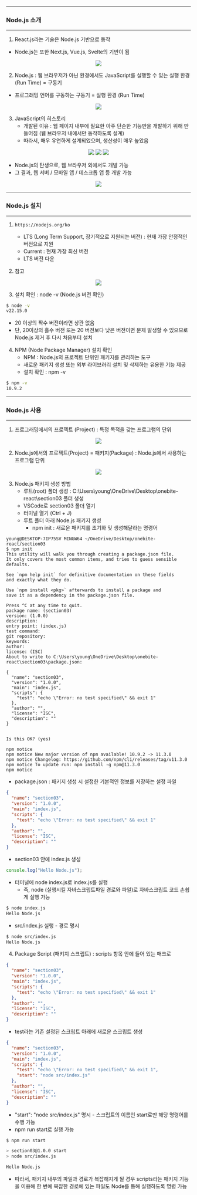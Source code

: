 -----
### Node.js 소개
-----
1. React.js라는 기술은 Node.js 기반으로 동작
  - Node.js는 또한 Next.js, Vue.js, Svelte의 기반이 됨
<div align="center">
<img src="https://github.com/user-attachments/assets/6656c4d5-266f-4385-b0d2-8e91a374ad9b">
</div>

2. Node.js : 웹 브라우저가 아닌 환경에서도 JavaScript를 실행할 수 있는 실행 환경 (Run Time) = 구동기
  - 프로그래밍 언어를 구동하는 구동기 = 실행 환경 (Run Time)
<div align="center">
<img src="https://github.com/user-attachments/assets/281cf472-6592-4a37-a29f-5891917826a0">
</div>

3. JavaScript의 히스토리
   - 개발된 이유 : 웹 페이지 내부에 필요한 아주 단순한 기능만을 개발하기 위해 만들어짐 (웹 브라우저 내에서만 동작하도록 설계)
   - 따라서, 매우 유연하게 설계되었으며, 생산성이 매우 높았음
<div align="center">
<img src="https://github.com/user-attachments/assets/8d610564-61fc-4852-a2f8-45bde0f51630">
<img src="https://github.com/user-attachments/assets/012b1fd9-ef69-49eb-92df-c181d2db0e0f">
<img src="https://github.com/user-attachments/assets/feeb4e29-07b5-41fe-a1cc-a44dc6e12f4d">
</div>

  - Node.js의 탄생으로, 웹 브라우저 외에서도 개발 가능
  - 그 결과, 웹 서버 / 모바일 앱 / 데스크톱 앱 등 개발 가능
<div align="center">
<img src="https://github.com/user-attachments/assets/057b0861-60ed-4ad3-8383-3a9159b1a45c">
</div>

-----
### Node.js 설치
-----
1. ```https://nodejs.org/ko```
   - LTS (Long Term Support, 장기적으로 지원되는 버전) : 현재 가장 안정적인 버전으로 지원
   - Current : 현재 가장 최신 버전
   - LTS 버전 다운

2. 참고
<div align="center">
<img src="https://github.com/user-attachments/assets/50fcc1f2-f0c1-4b39-933c-ef26d3672a3e">
</div>

3. 설치 확인 : node -v (Node.js 버전 확인)
```bash
$ node -v
v22.15.0
```
  - 20 이상의 짝수 버전이라면 상관 없음
  - 단, 20이상의 홀수 버전 또는 20 버전보다 낮은 버전이면 문제 발생할 수 있으므로 Node.js 제거 후 다시 처음부터 설치

4. NPM (Node Package Manager) 설치 확인
   - NPM : Node.js의 프로젝트 단위인 패키지를 관리하는 도구
   - 새로운 패키지 생성 또는 외부 라이브러리 설치 및 삭제하는 유용한 기능 제공
   - 설치 확인 : npm -v
```bash
$ npm -v
10.9.2
```

-----
### Node.js 사용
-----
1. 프로그래밍에서의 프로젝트 (Project) : 특정 목적을 갖는 프로그램의 단위
<div align="center">
<img src="https://github.com/user-attachments/assets/31788aca-8f0d-487c-96ad-71f0ff1c7cd3">
</div>

2. Node.js에서의 프로젝트(Project) = 패키지(Package) : Node.js에서 사용하는 프로그램 단위
<div align="center">
<img src="https://github.com/user-attachments/assets/f0a97d9d-5601-44d0-97b7-7e216db4b9e2">
</div>

3. Node.js 패키지 생성 방법
   - 루트(root) 폴더 생성 : C:\Users\young\OneDrive\Desktop\onebite-react\section03 폴더 생성
   - VSCode로 section03 폴더 열기
   - 터미널 열기 (Ctrl + J)
   - 루트 폴더 아래 Node.js 패키지 생성
     + npm init : 새로운 패키지를 초기화 및 생성해달라는 명령어
```git
young@DESKTOP-7IP75SV MINGW64 ~/OneDrive/Desktop/onebite-react/section03
$ npm init
This utility will walk you through creating a package.json file.
It only covers the most common items, and tries to guess sensible defaults.

See `npm help init` for definitive documentation on these fields
and exactly what they do.

Use `npm install <pkg>` afterwards to install a package and
save it as a dependency in the package.json file.

Press ^C at any time to quit.
package name: (section03)
version: (1.0.0)
description:
entry point: (index.js)
test command:
git repository:
keywords:
author:
license: (ISC)
About to write to C:\Users\young\OneDrive\Desktop\onebite-react\section03\package.json:

{
  "name": "section03",
  "version": "1.0.0",
  "main": "index.js",
  "scripts": {
    "test": "echo \"Error: no test specified\" && exit 1"
  },
  "author": "",
  "license": "ISC",
  "description": ""
}


Is this OK? (yes)

npm notice
npm notice New major version of npm available! 10.9.2 -> 11.3.0
npm notice Changelog: https://github.com/npm/cli/releases/tag/v11.3.0
npm notice To update run: npm install -g npm@11.3.0
npm notice
```

  - package.json : 패키지 생성 시 설정한 기본적인 정보를 저장하는 설정 파일
```json
{
  "name": "section03",
  "version": "1.0.0",
  "main": "index.js",
  "scripts": {
    "test": "echo \"Error: no test specified\" && exit 1"
  },
  "author": "",
  "license": "ISC",
  "description": ""
}
```

  - section03 안에 index.js 생성
```js
console.log("Hello Node.js");
```

  - 터미널에 node index.js로 index.js를 실행
    + 즉, node (실행시킬 자바스크립트파일 경로와 파일)로 자바스크립트 코드 손쉽게 실행 가능
```bash
$ node index.js
Hello Node.js
```

  - src/index.js 실행 - 경로 명시
```bash
$ node src/index.js
Hello Node.js
```

4. Package Script (패키지 스크립트) : scripts 항목 안에 들어 있는 매크로
```json
{
  "name": "section03",
  "version": "1.0.0",
  "main": "index.js",
  "scripts": {
    "test": "echo \"Error: no test specified\" && exit 1"
  },
  "author": "",
  "license": "ISC",
  "description": ""
}
```

  - test라는 기존 설정된 스크립트 아래에 새로운 스크립트 생성
```json
{
  "name": "section03",
  "version": "1.0.0",
  "main": "index.js",
  "scripts": {
    "test": "echo \"Error: no test specified\" && exit 1",
    "start": "node src/index.js"
  },
  "author": "",
  "license": "ISC",
  "description": ""
}
```
  - "start": "node src/index.js" 명시 - 스크립트의 이름인 start로만 해당 명령어를 수행 가능
  - npm run start로 실행 가능
```bash
$ npm run start

> section03@1.0.0 start
> node src/index.js

Hello Node.js
```

  - 따라서, 패키지 내부의 파일과 경로가 복잡해지게 될 경우 scripts라는 패키지 기능을 이용해 한 번에 복잡한 경로에 있는 파일도 Node를 통해 실행하도록 명령 가능
